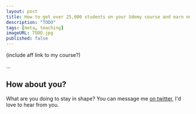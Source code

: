 ```yaml
---
layout: post
title: How to get over 25,000 students on your Udemy course and earn nothing
description: "TODO"
tags: [meta, teaching]
imageURL: TODO.jpg
published: false
---
```


(include aff link to my course?)

...

## How about you?

What are you doing to stay in shape? You can message me [on twitter](https://twitter.com/donovanh), I'd love to hear from you.


